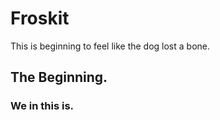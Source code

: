 # Froskit

This is beginning to feel like the dog lost a bone.

## The Beginning.

### We in this is.
